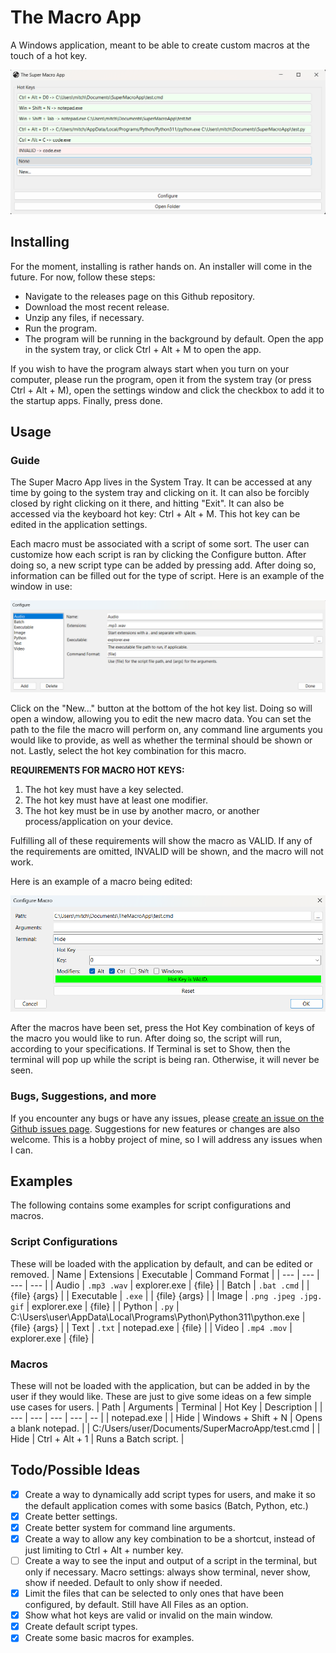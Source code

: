 # The Macro App
A Windows application, meant to be able to create custom macros at the touch of a hot key.

![The main application screen.](Images/MainApplication.png)

## Installing
For the moment, installing is rather hands on. An installer will come in the future. For now, follow these steps:

* Navigate to the releases page on this Github repository.
* Download the most recent release.
* Unzip any files, if necessary.
* Run the program.
* The program will be running in the background by default. Open the app in the system tray, or click Ctrl + Alt + M to open the app.

If you wish to have the program always start when you turn on your computer, please run the program, open it from the system tray (or press Ctrl + Alt + M), open the settings window and click the checkbox to add it to the startup apps. Finally, press done.

## Usage

### Guide
The Super Macro App lives in the System Tray. It can be accessed at any time by going to the system tray and clicking on it. It can also be forcibly closed by right clicking on it there, and hitting "Exit". It can also be accessed via the keyboard hot key: Ctrl + Alt + M. This hot key can be edited in the application settings.

Each macro must be associated with a script of some sort. The user can customize how each script is ran by clicking the Configure button. After doing so, a new script type can be added by pressing add. After doing so, information can be filled out for the type of script. Here is an example of the window in use:

![An example of a script configured in the application.](Images/Configure.png)

Click on the "New..." button at the bottom of the hot key list. Doing so will open a window, allowing you to edit the new macro data. You can set the path to the file the macro will perform on, any command line arguments you would like to provide, as well as whether the terminal should be shown or not. Lastly, select the hot key combination for this macro.

**REQUIREMENTS FOR MACRO HOT KEYS:**
1. The hot key must have a key selected.
2. The hot key must have at least one modifier.
3. The hot key must be in use by another macro, or another process/application on your device.

Fulfilling all of these requirements will show the macro as VALID. If any of the requirements are omitted, INVALID will be shown, and the macro will not work.

Here is an example of a macro being edited:

![An example of a macro configured in the application.](Images/ConfigureMacro.png)

After the macros have been set, press the Hot Key combination of keys of the macro you would like to run. After doing so, the script will run, according to your specifications. If Terminal is set to Show, then the terminal will pop up while the script is being ran. Otherwise, it will never be seen.

### Bugs, Suggestions, and more
If you encounter any bugs or have any issues, please [create an issue on the Github issues page](https://github.com/mtalyat/The-Macro-App/issues). Suggestions for new features or changes are also welcome. This is a hobby project of mine, so I will address any issues when I can.

## Examples
The following contains some examples for script configurations and macros.
### Script Configurations
These will be loaded with the application by default, and can be edited or removed.
| Name | Extensions | Executable | Command Format |
| --- | --- | --- | --- |
| Audio | `.mp3 .wav` | explorer.exe | {file} |
| Batch | `.bat .cmd` | | {file} {args} |
| Executable | `.exe` | | {file} {args} |
| Image | `.png .jpeg .jpg. gif` | explorer.exe | {file} |
| Python | `.py` | C:\Users\user\AppData\Local\Programs\Python\Python311\python.exe | {file} {args} |
| Text | `.txt` | notepad.exe | {file} |
| Video | `.mp4 .mov` | explorer.exe | {file} |
### Macros
These will not be loaded with the application, but can be added in by the user if they would like. These are just to give some ideas on a few simple use cases for users.
| Path | Arguments | Terminal | Hot Key | Description |
| --- | --- | --- | --- | -- |
| notepad.exe | | Hide | Windows + Shift + N | Opens a blank notepad. |
| C:/Users/user/Documents/SuperMacroApp/test.cmd | | Hide | Ctrl + Alt + 1 | Runs a Batch script. |

## Todo/Possible Ideas

* [x] Create a way to dynamically add script types for users, and make it so the default application comes with some basics (Batch, Python, etc.)
* [x] Create better settings.
* [x] Create better system for command line arguments.
* [x] Create a way to allow any key combination to be a shortcut, instead of just limiting to Ctrl + Alt + number key.
* [ ] Create a way to see the input and output of a script in the terminal, but only if necessary. Macro settings: always show terminal, never show, show if needed. Default to only show if needed.
* [x] Limit the files that can be selected to only ones that have been configured, by default. Still have All Files as an option.
* [x] Show what hot keys are valid or invalid on the main window.
* [x] Create default script types.
* [x] Create some basic macros for examples.
